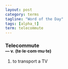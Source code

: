 ```yaml
---
layout: post
category: terms
tagline: "Word of the Day"
tags: [alpha_t]
term: telecommute
---
```


<h3>Telecommute<br/> <small>&mdash; v. (te<span>&middot;</span>le<span>&middot;</span>com<span>&middot;</span>mu<span>&middot;</span>te)</small></h3>
<p><ol><li>to transport a TV</li>
</ol></p>
